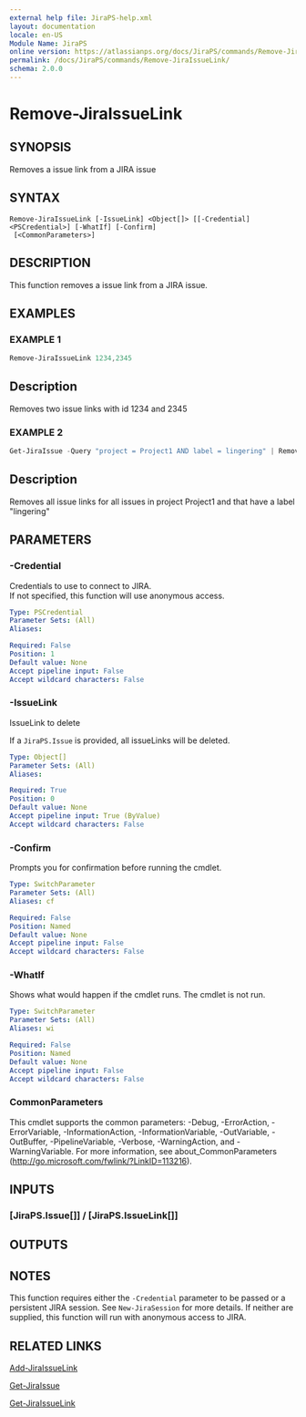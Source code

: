 ```yaml
---
external help file: JiraPS-help.xml
layout: documentation
locale: en-US
Module Name: JiraPS
online version: https://atlassianps.org/docs/JiraPS/commands/Remove-JiraIssueLink/
permalink: /docs/JiraPS/commands/Remove-JiraIssueLink/
schema: 2.0.0
---
```


# Remove-JiraIssueLink

## SYNOPSIS

Removes a issue link from a JIRA issue

## SYNTAX

```
Remove-JiraIssueLink [-IssueLink] <Object[]> [[-Credential] <PSCredential>] [-WhatIf] [-Confirm]
 [<CommonParameters>]
```

## DESCRIPTION

This function removes a issue link from a JIRA issue.

## EXAMPLES

### EXAMPLE 1

```powershell
Remove-JiraIssueLink 1234,2345
```

Description  
 -----------  
Removes two issue links with id 1234 and 2345

### EXAMPLE 2

```powershell
Get-JiraIssue -Query "project = Project1 AND label = lingering" | Remove-JiraIssueLink
```

Description  
 -----------  
Removes all issue links for all issues in project Project1 and that have a label "lingering"

## PARAMETERS

### -Credential

Credentials to use to connect to JIRA.  
If not specified, this function will use anonymous access.

```yaml
Type: PSCredential
Parameter Sets: (All)
Aliases:

Required: False
Position: 1
Default value: None
Accept pipeline input: False
Accept wildcard characters: False
```

### -IssueLink

IssueLink to delete

If a `JiraPS.Issue` is provided, all issueLinks will be deleted.

```yaml
Type: Object[]
Parameter Sets: (All)
Aliases:

Required: True
Position: 0
Default value: None
Accept pipeline input: True (ByValue)
Accept wildcard characters: False
```

### -Confirm

Prompts you for confirmation before running the cmdlet.

```yaml
Type: SwitchParameter
Parameter Sets: (All)
Aliases: cf

Required: False
Position: Named
Default value: None
Accept pipeline input: False
Accept wildcard characters: False
```

### -WhatIf

Shows what would happen if the cmdlet runs.
The cmdlet is not run.

```yaml
Type: SwitchParameter
Parameter Sets: (All)
Aliases: wi

Required: False
Position: Named
Default value: None
Accept pipeline input: False
Accept wildcard characters: False
```

### CommonParameters
This cmdlet supports the common parameters: -Debug, -ErrorAction, -ErrorVariable, -InformationAction, -InformationVariable, -OutVariable, -OutBuffer, -PipelineVariable, -Verbose, -WarningAction, and -WarningVariable. For more information, see about_CommonParameters (http://go.microsoft.com/fwlink/?LinkID=113216).

## INPUTS

### [JiraPS.Issue[]] / [JiraPS.IssueLink[]]

## OUTPUTS

## NOTES

This function requires either the `-Credential` parameter to be passed or a persistent JIRA session.
See `New-JiraSession` for more details.
If neither are supplied, this function will run with anonymous access to JIRA.

## RELATED LINKS

[Add-JiraIssueLink](../Add-JiraIssueLink/)

[Get-JiraIssue](../Get-JiraIssue/)

[Get-JiraIssueLink](../Get-JiraIssueLink/)
